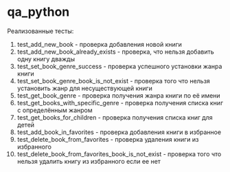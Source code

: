 # qa_python

Реализованные тесты:

1. test_add_new_book - проверка добавления новой книги
2. test_add_new_book_already_exists - проверка, что нельзя добавить одну книгу дважды
3. test_set_book_genre_success - проверка успешного установки жанра книги
4. test_set_book_genre_book_is_not_exist - проверка того что нельзя установить жанр для несуществующей книги
5. test_get_book_genre - проверка получения жанра книги по её имени
6. test_get_books_with_specific_genre - проверка получения списка книг с определённым жанром
7. test_get_books_for_children - проверка получения списка книг для детей
8. test_add_book_in_favorites - проверка добавления книги в избранное
9. test_delete_book_from_favorites - проверка удаления книги из избранного
10. test_delete_book_from_favorites_book_is_not_exist - проверка того что нельзя удалить книгу из избранного если ее нет